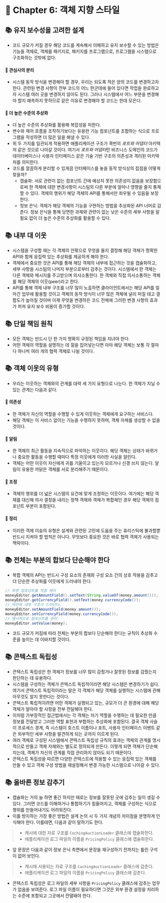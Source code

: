 # 🌈 Chapter 6: 객체 지향 스타일

## 📚 유지 보수성을 고려한 설계
- 코드 규모가 커질 경우 해당 코드를 계속해서 이해하고 유지 보수할 수 있는 방법은 기능을 객체로, 객체를 패키지로, 패키지를 프로그램으로, 프로그램을 시스템으로 구조화하는 것밖에 없다.

#### 🐶 관심사의 분리
- 시스템 동작 방식을 변경해야 할 경우, 우리는 되도록 적은 양의 코드를 변경하고자 한다. 관련된 변경 사항이 전부 코드의 어느 한군데에 들어 있다면 작업을 완료하고자 시스템 여러 곳을 변경하지 않아도 된다. 그러나 시스템에서 어느 부분을 변경해야 할지 예측하지 못하므로 같은 이유로 변경해야 할 코드는 한데 모은다.

#### 🐶 더 높은 수준의 추상화
- 더 높은 수준의 추상화를 활용해 복잡성을 피한다.
- 변수와 제어 흐름을 조작하기보다는 유용한 기능 컴포넌트를 조합하는 식으로 프로그램을 작성하면 더 많은 일을 해낼 수 있다.
- 위 두 가지를 일관되게 적용하면 애플리케이션 구조가 콕번의 *포트와 어댑터* 아키텍처 같은 것으로 나아갈 것이다. 여기서 *포트와 어댑터*란 비즈니스 도메인의 코드가 데이터베이스나 사용자 인터페이스 같은 기술 기반 구조의 의존성과 격리된 아키텍처를 의미한다.
- 코드를 깔끔하게 분리할 수 있게끔 인터페이스를 놓을 동작 방식상의 접점을 어떻게 찾을까?
  - 캡슐화: 서로 관련이 없는 컴포넌트 간에 예상치 못한 의존성이 없음을 보장함으로써 한 객체에 대한 변경사항이 시스팀의 다른 부분에 얼마나 영향을 줄지 통제할 수 있다. 객체의 행위가 해당 객체의 API를 통해서만 좌우될 수 있음을 보장한다.
  - 정보 은닉: 객체가 해당 객체의 기능을 구현하는 방법을 추상화된 API 너머로 감춘다. 정보 은닉을 통해 당면한 과제와 관련이 없는 낮은 수준의 세부 사항을 알 필요 없이 더 높은 수준의 추상화를 활용할 수 있다.

## 📚 내부 대 이웃
- 시스템을 구성할 때는 각 객체의 안팎으로 무엇을 둘지 결정해 해당 객체가 명확한 API와 함께 응집력 있는 추상화를 제공하게 해야 한다.
- 객체에서 중요한 것은 API를 통해 해당 객체의 내부에 접근하는 것을 캡슐화하고, 세부 사항을 시스팀의 나머지 부분으로부터 감추는 것이다. 시스템에서 한 객체는 다른 객체와 메시지를 주고받으며 의사소통한다. 한 객체와 직접 의사소통하는 객체를 해당 객체의 이웃(peer)라고 한다.
- API를 통해 객체 내부 구조를 너무 많이 노출하면 클라이언트에서는 해당 API를 얼마간 업무에 활용할 것이고 객체의 동작 방식이 너무 많은 객체에 널리 퍼질 테고 결합도가 높아질 것이며 이제 무엇을 변경하든 코드 전체에 그러한 변경 사항의 효과가 퍼져 유지 보수 비용이 증가할 것이다.

## 📚 단일 책임 원칙
- 모든 객체는 반드시 단 한 가지 명확히 규정된 책임을 지녀야 한다.
- 어떤 객체의 역할을 설명하는 데 절을 집어넣는다면 아마 해당 객체는 보통 각 절마다 하나씩 여러 개의 협력 객체로 나뉠 것이다.

## 📚 객체 이웃의 유형
- 우리는 이웃하는 객체와의 관계를 대략 세 가지 유형으로 나눈다. 한 객체가 지닐 수 있는 관계는 다음과 같다.

#### 🐶 의존성
- 한 객체가 자신의 역할을 수행할 수 있게 이웃하는 객체에게 요구하는 서비스다.
- 해당 객체는 이 서비스 없이는 기능을 수행하지 못하며, 객체 자체를 생성할 수 없을 것이다.

#### 🐶 알림
- 한 객체의 최근 활동을 지속적으로 파악하는 이웃이다. 해당 객체는 상태가 바뀌거나 중요한 활동을 수행할 때마다 특정 이웃에게 이러한 사실을 알린다.
- 객체는 어떤 이웃이 자신에게 귀를 기울이고 있는지 모르거나 신경 쓰지 않는다. 알림이 유용한 까닭은 객체를 서로 분리해주기 때문이다.

#### 🐶 조정
- 객체의 행위를 더 넓은 시스템의 요건에 맞게 조정하는 이웃이다. 여기에는 해당 객체를 대신해 의사 결정을 내리는 정책 객체와 객체가 복합체인 경우 해당 객체의 컴포넌트 부분이 포함된다.

#### 🐶 정리
- 이러한 객체 이숭의 유형은 설계와 관련된 고민에 도움을 주는 휴리스틱에 불과할뿐 반드시 지켜야 할 법칙은 아니다. 무엇보다 중요한 것은 바로 협력 객체가 사용되는 맥락이다.

## 📚 전체는 부분의 합보다 단순해야 한다
- 복합 객체의 API는 반드시 구성 요소의 존재와 구성 요소 간의 상호 작용을 감추고 더 단순한 추상화를 이웃에게 드러내야 한다.

```java
// 하위 컴포넌트를 직접 제어
moneyEditor.getAmountField().setText(String.valueOf(money.amount()));
moneyEditor.getCurrencyField().setText(money.currencyCode());
// 여전히 내부 구조가 드러난다.
moneyEditor.setAmountField(money.amount());
moneyEditor.setCurrencyField(money.currencyCode());
// 명시적으로 컴포넌트를 관리
moneyEditor.setValue(money);
```

- 코드 규모가 커짐에 따라 전체는 부분의 합보다 단순해야 한다는 규칙이 추상화 수준을 높이는 데 이바지할 것이다.

## 📚 콘텍스트 독립성
- 콘텍스트 독립성은 한 객체가 정보를 너무 많이 감췄거나 잘못된 정보를 감췄는지 판단하는 데 유용하다.
- 시스템을 구성하는 객체가 콘텍스트 독립적이라면 해당 시스템은 변경하기가 쉽다. 여기서 콘텍스트 독립적이라는 말은 각 객체가 해당 객체를 실행하는 시스템에 관해 아무것도 알지 못한다는 것이다.
- 콘텍스트 톡립적이려면 어떤 객체가 실행되고 있는, 규모가 더 큰 환경에 대해 해당 객체가 알아야 할 사항을 전부 전달해야 한다.
- 이처럼 가부장적인 접근법에서는 각 객체는 자기 역할을 수행하는 데 필요한 만큼 정보를 전달받고 그러한 역할 표현과 부합하는 추상화에 포함된다. 결국 객체 사슬이 프로세스 경계, 즉 시스템이 호스트 이름이나 포트, 사용자 인터페이스 이벤트 같은 외부적인 세부 사항을 발견하게 되는 곳까지 이르게 된다.
- 여러 객체로 구성된 시스템에서 콘텍스트 독립성 규칙의 효과는 객체의 관계를 명시적으로 만들고 객체 자체와는 별도로 정의되게 만든다. 이렇게 되면 객체가 단순해지는데, 객체가 자신의 관계를 직접 관리하지 않아도 되기 때문이다.
- 콘텍스트 독립성을 따르면 다양한 콘텍스트에 적용할 수 있는 응집력 있는 객체를 만들 수 있고 객체 구성 방법을 재설정해서 변경 가능한 시스템으로 나아갈 수 있다.

## 📚 올바른 정보 감추기
- 캡슐화는 거의 늘 하면 좋긴 하지만 때로는 정보를 잘못된 곳에 감추는 일이 생길 수 있다. 그러면 코드를 이해하거나 통합하기가 힘들어지고, 객체를 구성하는 식으로 행위를 만들어내기도 어려워진다.
- 이를 방지하는 가장 좋은 방법은 설계 논의 시 두 가지 개념의 차이점을 분명하게 인식해야 한다. 이를테면, 다음과 같이 말하기도 한다.

> - 캐시에 대한 자료 구조를 `CachingAuctionLoader` 클래스에 캡슐화한다.
> - 애플리케이션 로그 파일의 이름을 `PricingPolicy` 클래스에 캡슐화한다.

- 앞 문장은 다음과 같이 정보 은닉 측면에서 문장을 재구성하기 전까지는 틀린 구석이 없어 보인다.

> - 캐시에 사용되는 자료 구조를 `CachingAuctionLoader` 클래스에 감춘다.
> - 애플리케이션 로그 파일의 이름을 `PricingPolicy` 클래스에 감춘다.

- 콘텍스트 독립성은 로그 파일의 세부 사항을 `PricingPolicy` 클래스에 감추는 업무가 없음을 보여준다. 로그 파일 이름이 필요하다면 그것은 외부 환경 설정을 처리하는 수준에 포함되고 그곳에서 전댈돼야 한다.

